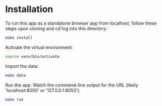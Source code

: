 # Installation

To run this app as a standalone browser app from localhost, follow these steps upon cloning and cd'ing into this directory:

``` bash
make install
```

Activate the virtual environment:

``` bash
source venv/bin/activate
```

Import the data:

``` bash
make data
```

Run the app. Watch the command-line output for the URL (likely 'localhost:8050' or '127.0.0.1:8050').

``` bash
make run
```
